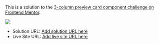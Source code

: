 This is a solution to the [3-column preview card component challenge on Frontend Mentor](https://www.frontendmentor.io/challenges/3column-preview-card-component-pH92eAR2-).

![](design/screenshoot)

- Solution URL: [Add solution URL here](https://your-solution-url.com)
- Live Site URL: [Add live site URL here](https://your-live-site-url.com)
